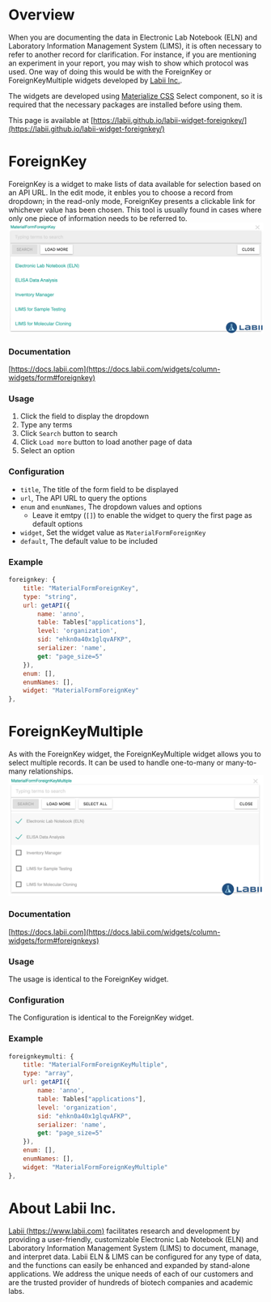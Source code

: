 # Overview

When you are documenting the data in Electronic Lab Notebook (ELN) and Laboratory Information Management System (LIMS), it is often necessary to refer to another record for clarification. For instance, if you are mentioning an experiment in your report, you may wish to show which protocol was used. One way of doing this would be with the ForeignKey or ForeignKeyMultiple widgets developed by [Labii Inc.](https://www.labii.com).

The widgets are developed using [Materialize CSS](https://materializecss.com/select.html) Select component, so it is required that the necessary packages are installed before using them.

This page is available at [https://labii.github.io/labii-widget-foreignkey/](https://labii.github.io/labii-widget-foreignkey/)

# ForeignKey
ForeignKey is a widget to make lists of data available for selection based on an API URL. In the edit mode, it enbles you to choose a record from dropdown; in the read-only mode, ForeignKey presents a clickable link for whichever value has been chosen. This tool is usually found in cases where only one piece of information needs to be referred to.
![Labii ForeignKeyMultiple widget](./media/labii-widget-foreignkey.png)

### Documentation
[https://docs.labii.com](https://docs.labii.com/widgets/column-widgets/form#foreignkey)

### Usage
1. Click the field to display the dropdown
2. Type any terms
3. Click `Search` button to search
4. Click `Load more` button to load another page of data
5. Select an option

### Configuration
* `title`, The title of the form field to be displayed
* `url`, The API URL to query the options
* `enum` and `enumNames`, The dropdown values and options
    * Leave it emtpy (`[]`) to enable the widget to query the first page as default options
* `widget`, Set the widget value as `MaterialFormForeignKey`
* `default`, The default value to be included

### Example
```javascript
foreignkey: {
    title: "MaterialFormForeignKey",
    type: "string",
    url: getAPI({
        name: 'anno',
        table: Tables["applications"],
        level: 'organization',
        sid: "ehkn0a40x1glqvAFKP",
        serializer: 'name',
        get: "page_size=5"
    }),
    enum: [],
    enumNames: [],
    widget: "MaterialFormForeignKey"
},
```

# ForeignKeyMultiple
As with the ForeignKey widget, the ForeignKeyMultiple widget allows you to select multiple records. It can be used to handle one-to-many or many-to-many relationships.
![Labii ForeignKeyMultiple widget](./media/labii-widget-foreignkeymultiple.png)

### Documentation
[https://docs.labii.com](https://docs.labii.com/widgets/column-widgets/form#foreignkeys)

### Usage
The usage is identical to the ForeignKey widget.

### Configuration
The Configuration is identical to the ForeignKey widget.

### Example
```javascript
foreignkeymulti: {
    title: "MaterialFormForeignKeyMultiple",
    type: "array",
    url: getAPI({
        name: 'anno',
        table: Tables["applications"],
        level: 'organization',
        sid: "ehkn0a40x1glqvAFKP",
        serializer: 'name',
        get: "page_size=5"
    }),
    enum: [],
    enumNames: [],
    widget: "MaterialFormForeignKeyMultiple"
},
```

# About Labii Inc.
[Labii (https://www.labii.com)](https://www.labii.com) facilitates research and development by providing a user-friendly, customizable Electronic Lab Notebook (ELN) and Laboratory Information Management System (LIMS) to document, manage, and interpret data. Labii ELN & LIMS can be configured for any type of data, and the functions can easily be enhanced and expanded by stand-alone applications. We address the unique needs of each of our customers and are the trusted provider of hundreds of biotech companies and academic labs.
